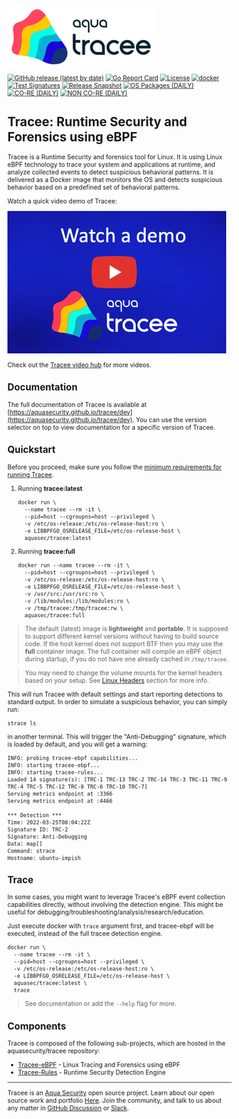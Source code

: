 ![Tracee Logo](docs/images/tracee.png)

[![GitHub release (latest by date)](https://img.shields.io/github/v/release/aquasecurity/tracee)](https://github.com/aquasecurity/tracee/releases)
[![Go Report Card](https://goreportcard.com/badge/github.com/aquasecurity/tracee)](https://goreportcard.com/report/github.com/aquasecurity/tracee)
[![License](https://img.shields.io/github/license/aquasecurity/tracee)](https://github.com/aquasecurity/tracee/blob/main/LICENSE)
[![docker](https://badgen.net/docker/pulls/aquasec/tracee)](https://hub.docker.com/r/aquasec/tracee)
[![Test Signatures](https://github.com/aquasecurity/tracee/actions/workflows/test-signatures.yaml/badge.svg)](https://github.com/aquasecurity/tracee/actions/workflows/test-signatures.yaml)
[![Release Snapshot](https://github.com/aquasecurity/tracee/actions/workflows/release-snapshot.yaml/badge.svg)](https://github.com/aquasecurity/tracee/actions/workflows/release-snapshot.yaml)
[![OS Packages (DAILY)](https://github.com/aquasecurity/tracee/actions/workflows/test-os-packaging-daily.yaml/badge.svg)](https://github.com/aquasecurity/tracee/actions/workflows/test-os-packaging-daily.yaml)
[![CO-RE (DAILY)](https://github.com/aquasecurity/tracee/actions/workflows/test-core-daily.yaml/badge.svg)](https://github.com/aquasecurity/tracee/actions/workflows/test-core-daily.yaml)
[![NON CO-RE (DAILY)](https://github.com/aquasecurity/tracee/actions/workflows/test-noncore-daily.yaml/badge.svg)](https://github.com/aquasecurity/tracee/actions/workflows/test-noncore-daily.yaml)

# Tracee: Runtime Security and Forensics using eBPF

Tracee is a Runtime Security and forensics tool for Linux. It is using Linux
eBPF technology to trace your system and applications at runtime, and analyze
collected events to detect suspicious behavioral patterns. It is delivered as a
Docker image that monitors the OS and detects suspicious behavior based on a
predefined set of behavioral patterns.

Watch a quick video demo of Tracee:

[![Tracee Live Demo AND Q&A](./docs/images/tracee_video_thumbnail.png)](https://youtu.be/x2_iF0KjPKs?t=2971)

Check out the [Tracee video hub](https://info.aquasec.com/ebpf-runtime-security) for more videos.

## Documentation

The full documentation of Tracee is available at
[https://aquasecurity.github.io/tracee/dev](https://aquasecurity.github.io/tracee/dev).
You can use the version selector on top to view documentation for a specific
version of Tracee.

## Quickstart

Before you proceed, make sure you follow the [minimum requirements for running Tracee](./docs/install/prerequisites.md).

1. Running **tracee:latest**
   ```shell
   docker run \
     --name tracee --rm -it \
     --pid=host --cgroupns=host --privileged \
     -v /etc/os-release:/etc/os-release-host:ro \
     -e LIBBPFGO_OSRELEASE_FILE=/etc/os-release-host \
     aquasec/tracee:latest
   ```
2. Running **tracee:full**
   ```shell
   docker run --name tracee --rm -it \
     --pid=host --cgroupns=host --privileged \
     -v /etc/os-release:/etc/os-release-host:ro \
     -e LIBBPFGO_OSRELEASE_FILE=/etc/os-release-host \
     -v /usr/src:/usr/src:ro \
     -v /lib/modules:/lib/modules:ro \
     -v /tmp/tracee:/tmp/tracee:rw \
     aquasec/tracee:full
   ```

> The default (latest) image is **lightweight** and **portable**. It is
> supposed to support different kernel versions without having to build source
> code. If the host kernel does not support BTF then you may use the **full**
> container image. The full container will compile an eBPF object during
> startup, if you do not have one already cached in `/tmp/tracee`.

> You may need to change the volume mounts for the kernel headers based on your
> setup. See [Linux Headers](./docs/install/headers.md) section for more info.

This will run Tracee with default settings and start reporting detections to
standard output. In order to simulate a suspicious behavior, you can simply
run:

```
strace ls
```

in another terminal. This will trigger the "Anti-Debugging" signature, which is
loaded by default, and you will get a warning:

```
INFO: probing tracee-ebpf capabilities...
INFO: starting tracee-ebpf...
INFO: starting tracee-rules...
Loaded 14 signature(s): [TRC-1 TRC-13 TRC-2 TRC-14 TRC-3 TRC-11 TRC-9 TRC-4 TRC-5 TRC-12 TRC-8 TRC-6 TRC-10 TRC-7]
Serving metrics endpoint at :3366
Serving metrics endpoint at :4466

*** Detection ***
Time: 2022-03-25T08:04:22Z
Signature ID: TRC-2
Signature: Anti-Debugging
Data: map[]
Command: strace
Hostname: ubuntu-impish
```

## Trace

In some cases, you might want to leverage Tracee's eBPF event collection
capabilities directly, without involving the detection engine. This might be
useful for debugging/troubleshooting/analysis/research/education.

Just execute docker with `trace` argument first, and tracee-ebpf will be
executed, instead of the full tracee detection engine.

```shell
docker run \
  --name tracee --rm -it \
  --pid=host --cgroupns=host --privileged \
  -v /etc/os-release:/etc/os-release-host:ro \
  -e LIBBPFGO_OSRELEASE_FILE=/etc/os-release-host \
  aquasec/tracee:latest \
  trace
```

> See documentation or add the `--help` flag for more.

## Components

Tracee is composed of the following sub-projects, which are hosted in the
aquasecurity/tracee repository:

- [Tracee-eBPF] - Linux Tracing and Forensics using eBPF
- [Tracee-Rules] - Runtime Security Detection Engine

---

Tracee is an [Aqua Security] open source project.
Learn about our open source work and portfolio [Here].
Join the community, and talk to us about any matter in [GitHub Discussion] or [Slack].

[Tracee-eBPF]: https://github.com/aquasecurity/tracee/tree/main/cmd/tracee-ebpf
[Tracee-Rules]: https://github.com/aquasecurity/tracee/tree/main/cmd/tracee-rules

[Aqua Security]: https://aquasec.com
[GitHub Discussion]: https://github.com/aquasecurity/tracee/discussions
[Slack]: https://slack.aquasec.com
[Here]: https://www.aquasec.com/products/open-source-projects/

